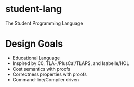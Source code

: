# student-lang
The Student Programming Language

# Design Goals

- Educational Language
- Inspired by C0, TLA+/PlusCal/TLAPS, and Isabelle/HOL
- Cost semantics with proofs
- Correctness properties with proofs
- Command-line/Compiler driven
